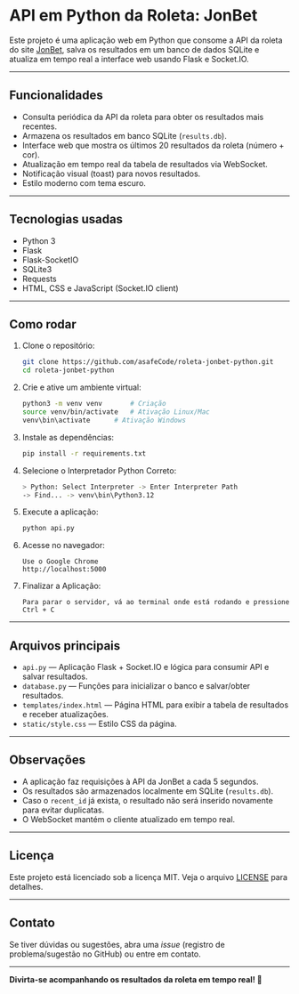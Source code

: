 # API em Python da Roleta: JonBet

Este projeto é uma aplicação web em Python que consome a API da roleta do site [JonBet](https://jonbet.bet.br/pt/games/double), salva os resultados em um banco de dados SQLite e atualiza em tempo real a interface web usando Flask e Socket.IO.

---

## Funcionalidades

- Consulta periódica da API da roleta para obter os resultados mais recentes.
- Armazena os resultados em banco SQLite (`results.db`).
- Interface web que mostra os últimos 20 resultados da roleta (número + cor).
- Atualização em tempo real da tabela de resultados via WebSocket.
- Notificação visual (toast) para novos resultados.
- Estilo moderno com tema escuro.

---

## Tecnologias usadas

- Python 3
- Flask
- Flask-SocketIO
- SQLite3
- Requests
- HTML, CSS e JavaScript (Socket.IO client)

---

## Como rodar

1. Clone o repositório:
    ```bash
    git clone https://github.com/asafeCode/roleta-jonbet-python.git
    cd roleta-jonbet-python
    ```

2. Crie e ative um ambiente virtual:
    ```bash
    python3 -m venv venv       # Criação
    source venv/bin/activate   # Ativação Linux/Mac
    venv\bin\activate      # Ativação Windows
    ```

3. Instale as dependências:
    ```bash
    pip install -r requirements.txt
    ```

4. Selecione o Interpretador Python Correto:
    ```bash
    > Python: Select Interpreter -> Enter Interpreter Path
    -> Find... -> venv\bin\Python3.12
    ```
   

5. Execute a aplicação:
    ```bash
    python api.py
    ```

6. Acesse no navegador:
    ```
    Use o Google Chrome
    http://localhost:5000
    ```
7. Finalizar a Aplicação:
    ```
    Para parar o servidor, vá ao terminal onde está rodando e pressione Ctrl + C
    ```


---

## Arquivos principais

- `api.py` — Aplicação Flask + Socket.IO e lógica para consumir API e salvar resultados.
- `database.py` — Funções para inicializar o banco e salvar/obter resultados.
- `templates/index.html` — Página HTML para exibir a tabela de resultados e receber atualizações.
- `static/style.css` — Estilo CSS da página.

---

## Observações

- A aplicação faz requisições à API da JonBet a cada 5 segundos.
- Os resultados são armazenados localmente em SQLite (`results.db`).
- Caso o `recent_id` já exista, o resultado não será inserido novamente para evitar duplicatas.
- O WebSocket mantém o cliente atualizado em tempo real.

---

## Licença

Este projeto está licenciado sob a licença MIT. Veja o arquivo [LICENSE](LICENSE) para detalhes.

---

## Contato

Se tiver dúvidas ou sugestões, abra uma *issue* (registro de problema/sugestão no GitHub) ou entre em contato.

---

**Divirta-se acompanhando os resultados da roleta em tempo real! 🎲**